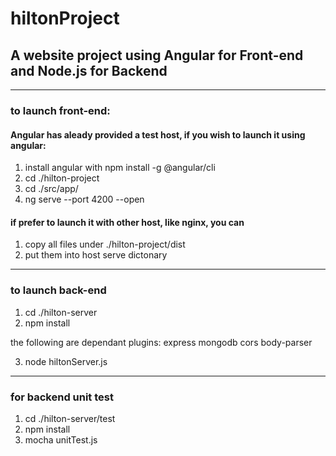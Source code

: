 # hiltonProject
## A website project using Angular for Front-end and Node.js for Backend
---
### to launch front-end:
#### Angular has aleady provided a test host, if you wish to launch it using angular:
1. install angular with npm install -g @angular/cli
2. cd ./hilton-project
3. cd ./src/app/
4. ng serve --port 4200 --open 
#### if prefer to launch it with other host, like nginx, you can
1. copy all files under ./hilton-project/dist
2. put them into host serve dictonary

---
### to launch back-end
1. cd ./hilton-server
2. npm install

the following are dependant plugins:
express
mongodb
cors
body-parser

3. node hiltonServer.js

---

### for backend unit test
1. cd ./hilton-server/test
2. npm install
3. mocha unitTest.js
